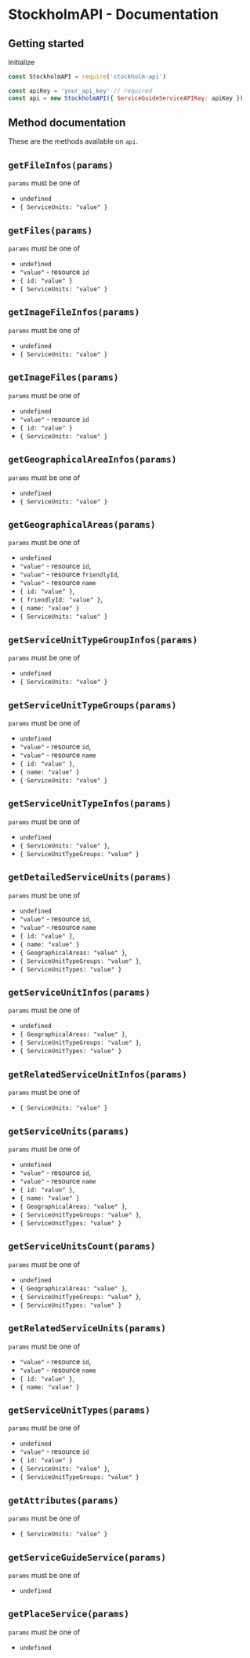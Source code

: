 # StockholmAPI - Documentation

## Getting started

Initialize

```javascript
const StockholmAPI = require('stockholm-api')

const apiKey = 'your_api_key' // required
const api = new StockholmAPI({ ServiceGuideServiceAPIKey: apiKey })
```

## Method documentation

These are the methods available on `api`.

## `getFileInfos(params)`
`params` must be one of

  - `undefined`
  - `{ ServiceUnits: "value" }`

## `getFiles(params)`
`params` must be one of

  - `undefined`
  - `"value"` - resource `id`
  - `{ id: "value" }`
  - `{ ServiceUnits: "value" }`

## `getImageFileInfos(params)`
`params` must be one of

  - `undefined`
  - `{ ServiceUnits: "value" }`

## `getImageFiles(params)`
`params` must be one of

  - `undefined`
  - `"value"` - resource `id`
  - `{ id: "value" }`
  - `{ ServiceUnits: "value" }`

## `getGeographicalAreaInfos(params)`
`params` must be one of

  - `undefined`
  - `{ ServiceUnits: "value" }`

## `getGeographicalAreas(params)`
`params` must be one of

  - `undefined`
  - `"value"` - resource `id`,
  - `"value"` - resource `friendlyId`,
  - `"value"` - resource `name`
  - `{ id: "value" }`,
  - `{ friendlyId: "value" }`,
  - `{ name: "value" }`
  - `{ ServiceUnits: "value" }`

## `getServiceUnitTypeGroupInfos(params)`
`params` must be one of

  - `undefined`
  - `{ ServiceUnits: "value" }`

## `getServiceUnitTypeGroups(params)`
`params` must be one of

  - `undefined`
  - `"value"` - resource `id`,
  - `"value"` - resource `name`
  - `{ id: "value" }`,
  - `{ name: "value" }`
  - `{ ServiceUnits: "value" }`

## `getServiceUnitTypeInfos(params)`
`params` must be one of

  - `undefined`
  - `{ ServiceUnits: "value" }`,
  - `{ ServiceUnitTypeGroups: "value" }`

## `getDetailedServiceUnits(params)`
`params` must be one of

  - `undefined`
  - `"value"` - resource `id`,
  - `"value"` - resource `name`
  - `{ id: "value" }`,
  - `{ name: "value" }`
  - `{ GeographicalAreas: "value" }`,
  - `{ ServiceUnitTypeGroups: "value" }`,
  - `{ ServiceUnitTypes: "value" }`

## `getServiceUnitInfos(params)`
`params` must be one of

  - `undefined`
  - `{ GeographicalAreas: "value" }`,
  - `{ ServiceUnitTypeGroups: "value" }`,
  - `{ ServiceUnitTypes: "value" }`

## `getRelatedServiceUnitInfos(params)`
`params` must be one of

  - `{ ServiceUnits: "value" }`

## `getServiceUnits(params)`
`params` must be one of

  - `undefined`
  - `"value"` - resource `id`,
  - `"value"` - resource `name`
  - `{ id: "value" }`,
  - `{ name: "value" }`
  - `{ GeographicalAreas: "value" }`,
  - `{ ServiceUnitTypeGroups: "value" }`,
  - `{ ServiceUnitTypes: "value" }`

## `getServiceUnitsCount(params)`
`params` must be one of

  - `undefined`
  - `{ GeographicalAreas: "value" }`,
  - `{ ServiceUnitTypeGroups: "value" }`,
  - `{ ServiceUnitTypes: "value" }`

## `getRelatedServiceUnits(params)`
`params` must be one of

  - `"value"` - resource `id`,
  - `"value"` - resource `name`
  - `{ id: "value" }`,
  - `{ name: "value" }`

## `getServiceUnitTypes(params)`
`params` must be one of

  - `undefined`
  - `"value"` - resource `id`
  - `{ id: "value" }`
  - `{ ServiceUnits: "value" }`,
  - `{ ServiceUnitTypeGroups: "value" }`

## `getAttributes(params)`
`params` must be one of

  - `{ ServiceUnits: "value" }`

## `getServiceGuideService(params)`
`params` must be one of

  - `undefined`

## `getPlaceService(params)`
`params` must be one of

  - `undefined`
